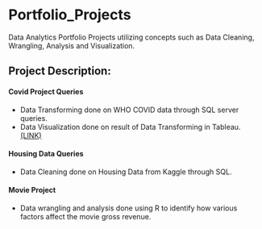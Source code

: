 # Portfolio_Projects

Data Analytics Portfolio Projects utilizing concepts such as Data Cleaning, Wrangling, Analysis and Visualization.

## Project Description:

#### Covid Project Queries

* Data Transforming done on WHO COVID data through SQL server queries.
* Data Visualization done on result of Data Transforming in Tableau. [(LINK)](https://public.tableau.com/app/profile/vinod.sampath/viz/Covid_Viz_Portfolio_Project/Story1)

#### Housing Data Queries

* Data Cleaning done on Housing Data from Kaggle through SQL.

#### Movie Project

* Data wrangling and analysis done using R to identify how various factors affect the movie gross revenue. 

